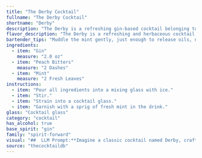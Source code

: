 ```yaml
---
title: "The Derby Cocktail"
fullname: "The Derby Cocktail"
shortname: "Derby"
description: "The Derby is a refreshing gin-based cocktail belonging to the **Highball** family. Its origin is unknown, but the combination of gin, peach bitters, and mint suggests a playful nod to the classic Gin & Tonic, with a fruity twist. "
flavor_description: "The Derby is a refreshing and herbaceous cocktail. The gin provides a crisp, juniper-forward base, while the peach bitters add a subtle sweetness and a hint of stone fruit. The mint adds a cool, minty freshness that balances the gin's dryness. The overall flavor profile is complex and well-rounded, with a delicate balance of sweet, savory, and bitter notes. "
bartender_tips: "Muddle the mint gently, just enough to release oils, not pulverize it. Use a quality gin with botanicals that complement the peach and mint, like juniper and citrus. A dash of peach bitters is key, not too much! Build the drink over ice, ensuring the gin is chilled, and garnish with a fresh mint sprig. The Derby is best enjoyed fresh, so avoid over-mixing. "
ingredients:
  - item: "Gin"
    measure: "2.0 oz"
  - item: "Peach Bitters"
    measure: "2 Dashes"
  - item: "Mint"
    measure: "2 Fresh Leaves"
instructions:
  - item: "Pour all ingredients into a mixing glass with ice."
  - item: "Stir."
  - item: "Strain into a cocktail glass."
  - item: "Garnish with a sprig of fresh mint in the drink."
glass: "Cocktail glass"
category: "cocktail"
has_alcohol: true
base_spirit: "gin"
family: "spirit-forward"
visual: "##  LLM Prompt:**Imagine a classic cocktail named Derby, crafted with Gin, Peach Bitters, and Mint. Describe its appearance in detail, focusing on the following aspects:*** **Color:** What hue does the cocktail display? Is it clear, cloudy, or layered? Does it have any shimmering or iridescence?* **Texture:** Is the drink viscous, thin, or icy? Are there any visible bubbles or foam?* **Garnish:** What kind of mint sprig or other garnish is used? How is it arranged?* **Glassware:** What type of glass is used? How does the shape of the glass contribute to the overall visual appeal?* **Lighting:** How does the drink appear under different lighting conditions? Does the color change depending on the light source?**Example:**  The Derby, a refreshing cocktail made with gin, peach bitters, and mint, presents a vibrant emerald green hue. The drink is clear and shimmering, with delicate bubbles rising from the bottom. A single, elegant sprig of mint is nestled against the rim of a chilled coupe glass, its leaves creating a verdant halo around the liquid. The glass, with its wide bowl and sloping sides, highlights the drink's alluring color, which appears more intensely green in the light. "
source: "thecocktaildb"
---
```


